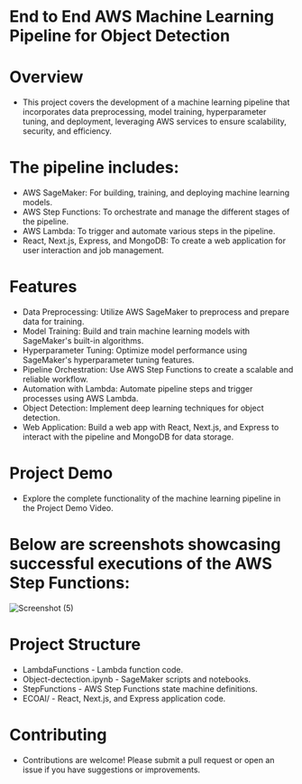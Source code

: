 
# End to End AWS Machine Learning Pipeline for Object Detection

# Overview
* This project covers the development of a machine learning pipeline that incorporates data preprocessing, model training, hyperparameter tuning, and deployment, leveraging AWS services 
 to ensure scalability, security, and efficiency.

# The pipeline includes:
* AWS SageMaker: For building, training, and deploying machine learning models.
* AWS Step Functions: To orchestrate and manage the different stages of the pipeline.
* AWS Lambda: To trigger and automate various steps in the pipeline.
* React, Next.js, Express, and MongoDB: To create a web application for user interaction and job management.
# Features
* Data Preprocessing: Utilize AWS SageMaker to preprocess and prepare data for training.
* Model Training: Build and train machine learning models with SageMaker's built-in algorithms.
* Hyperparameter Tuning: Optimize model performance using SageMaker's hyperparameter tuning features.
* Pipeline Orchestration: Use AWS Step Functions to create a scalable and reliable workflow.
* Automation with Lambda: Automate pipeline steps and trigger processes using AWS Lambda.
* Object Detection: Implement deep learning techniques for object detection.
* Web Application: Build a web app with React, Next.js, and Express to interact with the pipeline and MongoDB for data storage.
# Project Demo
* Explore the complete functionality of the machine learning pipeline in the Project Demo Video.



# Below are screenshots showcasing successful executions of the AWS Step Functions:
![Screenshot (5)](https://github.com/user-attachments/assets/62bd0832-c34d-49c3-bcc2-10462512afe8)


# Project Structure
* LambdaFunctions - Lambda function code.
* Object-dectection.ipynb - SageMaker scripts and notebooks.
* StepFunctions - AWS Step Functions state machine definitions.
* ECOAI/ - React, Next.js, and Express application code.

# Contributing
* Contributions are welcome! Please submit a pull request or open an issue if you have suggestions or improvements.
